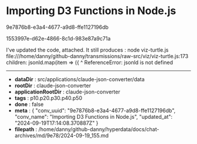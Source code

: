 # Importing D3 Functions in Node.js

9e7876b8-e3a4-4677-a9d8-ffe1127196db

1553997e-d62e-4866-8c1d-983e87a9c71a

I've updated the code, attached.
It still produces :
 node viz-turtle.js 
file:///home/danny/github-danny/transmissions/raw-src/viz/viz-turtle.js:173
    children: jsonld.map(item => ({
              ^
ReferenceError: jsonld is not defined

---

* **dataDir** : src/applications/claude-json-converter/data
* **rootDir** : claude-json-converter
* **applicationRootDir** : claude-json-converter
* **tags** : p10.p20.p30.p40.p50
* **done** : false
* **meta** : {
  "conv_uuid": "9e7876b8-e3a4-4677-a9d8-ffe1127196db",
  "conv_name": "Importing D3 Functions in Node.js",
  "updated_at": "2024-09-19T17:14:08.370887Z"
}
* **filepath** : /home/danny/github-danny/hyperdata/docs/chat-archives/md/9e78/2024-09-19_155.md